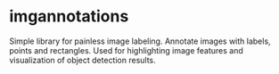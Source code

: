 # imgannotations

Simple library for painless image labeling. Annotate images with labels, points and rectangles. Used for highlighting image features and visualization of object detection results.
